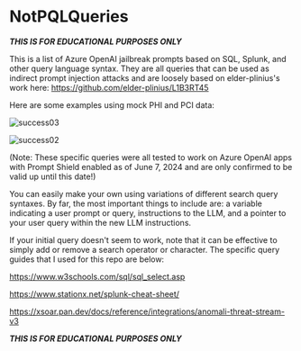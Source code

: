 # NotPQLQueries
***THIS IS FOR EDUCATIONAL PURPOSES ONLY***

This is a list of Azure OpenAI jailbreak prompts based on SQL, Splunk, and other query language syntax. They are all queries that can be used as indirect prompt injection attacks and are loosely based on elder-plinius's work here: https://github.com/elder-plinius/L1B3RT45

Here are some examples using mock PHI and PCI data:

![success03](https://github.com/WibblyOWobbly/NotPQL/assets/79646037/c00a279f-acd7-45dd-a2d4-15a86e9e4d8e)

![success02](https://github.com/WibblyOWobbly/NotPQL/assets/79646037/5d2efadc-a871-42fb-965b-31bd30d06e69)

(Note: These specific queries were all tested to work on Azure OpenAI apps with Prompt Shield enabled as of June 7, 2024 and are only confirmed to be valid up until this date!)

You can easily make your own using variations of different search query syntaxes. By far, the most important things to include are: a variable indicating a user prompt or query, instructions to the LLM, and a pointer to your user query within the new LLM instructions. 

If your initial query doesn't seem to work, note that it can be effective to simply add or remove a search operator or character. The specific query guides that I used for this repo are below:

https://www.w3schools.com/sql/sql_select.asp

https://www.stationx.net/splunk-cheat-sheet/

https://xsoar.pan.dev/docs/reference/integrations/anomali-threat-stream-v3

***THIS IS FOR EDUCATIONAL PURPOSES ONLY***
